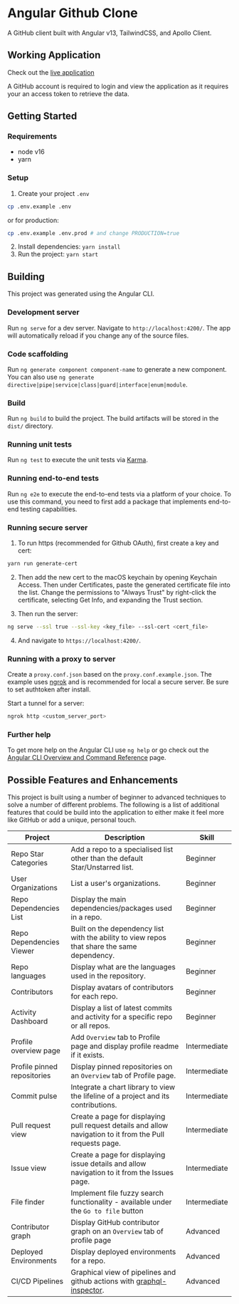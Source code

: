 # Angular Github Clone

A GitHub client built with Angular v13, TailwindCSS, and Apollo Client.

## Working Application

Check out the [live application](http://angular-apollo-tailwind.starter.dev/)

A GitHub account is required to login and view the application as it requires your an access token to retrieve the data.

## Getting Started

### Requirements

- node v16
- yarn

### Setup

1. Create your project `.env`

```bash
cp .env.example .env
```

or for production:

```bash
cp .env.example .env.prod # and change PRODUCTION=true
```

2. Install dependencies: `yarn install`
3. Run the project: `yarn start`

## Building

This project was generated using the Angular CLI.

### Development server

Run `ng serve` for a dev server. Navigate to `http://localhost:4200/`. The app will automatically reload if you change any of the source files.

### Code scaffolding

Run `ng generate component component-name` to generate a new component. You can also use `ng generate directive|pipe|service|class|guard|interface|enum|module`.

### Build

Run `ng build` to build the project. The build artifacts will be stored in the `dist/` directory.

### Running unit tests

Run `ng test` to execute the unit tests via [Karma](https://karma-runner.github.io).

### Running end-to-end tests

Run `ng e2e` to execute the end-to-end tests via a platform of your choice. To use this command, you need to first add a package that implements end-to-end testing capabilities.

### Running secure server

1. To run https (recommended for Github OAuth), first create a key and cert:

```bash
yarn run generate-cert
```

2. Then add the new cert to the macOS keychain by opening Keychain Access. Then under Certificates, paste the generated certificate file into the list. Change the permissions to "Always Trust" by right-click the certificate, selecting Get Info, and expanding the Trust section.

3. Then run the server:

```bash
ng serve --ssl true --ssl-key <key_file> --ssl-cert <cert_file>
```

4. And navigate to `https://localhost:4200/`.

### Running with a proxy to server

Create a `proxy.conf.json` based on the `proxy.conf.example.json`. The example uses [ngrok](https://ngrok.com/) and is recommended for local a secure server. Be sure to set authtoken after install.

Start a tunnel for a server:

```bash
ngrok http <custom_server_port>
```

### Further help

To get more help on the Angular CLI use `ng help` or go check out the [Angular CLI Overview and Command Reference](https://angular.io/cli) page.

## Possible Features and Enhancements

This project is built using a number of beginner to advanced techniques to solve a number of different problems.
The following is a list of additional features that could be build into the application to either make it feel more like GitHub or add a unique, personal touch.

| Project                     | Description                                                                                                                  | Skill        |
| --------------------------- | ---------------------------------------------------------------------------------------------------------------------------- | ------------ |
| Repo Star Categories        | Add a repo to a specialised list other than the default Star/Unstarred list.                                                 | Beginner     |
| User Organizations          | List a user's organizations.                                                                                                 | Beginner     |
| Repo Dependencies List      | Display the main dependencies/packages used in a repo.                                                                       | Beginner     |
| Repo Dependencies Viewer    | Built on the dependency list with the ability to view repos that share the same dependency.                                  | Beginner     |
| Repo languages              | Display what are the languages used in the repository.                                                                       | Beginner     |
| Contributors                | Display avatars of contributors for each repo.                                                                               | Beginner     |
| Activity Dashboard          | Display a list of latest commits and activity for a specific repo or all repos.                                              | Beginner     |
| Profile overview page       | Add `Overview` tab to Profile page and display profile readme if it exists.                                                  | Intermediate |
| Profile pinned repositories | Display pinned repositories on an `Overview` tab of Profile page.                                                            | Intermediate |
| Commit pulse                | Integrate a chart library to view the lifeline of a project and its contributions.                                           | Intermediate |
| Pull request view           | Create a page for displaying pull request details and allow navigation to it from the Pull requests page.                    | Intermediate |
| Issue view                  | Create a page for displaying issue details and allow navigation to it from the Issues page.                                  | Intermediate |
| File finder                 | Implement file fuzzy search functionality - available under the `Go to file` button                                          | Intermediate |
| Contributor graph           | Display GitHub contributor graph on an `Overview` tab of profile page                                                        | Advanced     |
| Deployed Environments       | Display deployed environments for a repo.                                                                                    | Advanced     |
| CI/CD Pipelines             | Graphical view of pipelines and github actions with [graphql-inspector](https://graphql-inspector.com/docs/products/github). | Advanced     |
